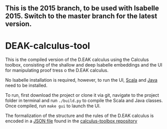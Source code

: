 ## This is the 2015 branch, to be used with Isabelle 2015. Switch to the master branch for the latest version.

# DEAK-calculus-tool
This is the compiled version of the D.EAK calculus using the Calculus toolbox, consisting of the shallow and deep Isabelle embeddings and the UI for manipulating proof tress o the D.EAK calculus.

No Isabelle installation is required, however, to run the UI, [Scala](http://www.scala-lang.org) and [Java](https://java.com/en/) need to be installed.


To run, first download the project or clone it via git, navigate to the project folder in terminal and run `./build.py` to compile the Scala and Java classes. Once compiled, run `make gui` to launch the UI.

The formalization of the structure and the rules of the D.EAK calculus is encoded in a [JSON file](http://github.com/goodlyrottenapple/calculus-toolbox/blob/master/DEAK.json) found in the [calculus-toolbox repository](http://github.com/goodlyrottenapple/calculus-toolbox/)
